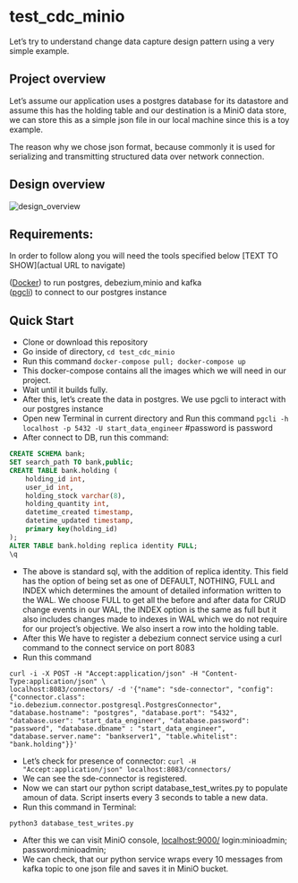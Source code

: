 # test_cdc_minio

Let’s try to understand change data capture design pattern using a very simple example.

## Project overview

Let’s assume our application uses a postgres database for its datastore and assume this has the holding table and our destination is a MiniO data store, we can store this as a simple json file in our local machine since this is a toy example. 

The reason why we chose json format, because commonly it is used for serializing and transmitting structured data over network connection.

## Design overview
![design_overview](https://user-images.githubusercontent.com/80713515/176095835-ff4ace08-9185-42e5-a11c-33af4eddf6a4.png)

## Requirements:
In order to follow along you will need the tools specified below
[TEXT TO SHOW](actual URL to navigate)

([Docker](https://docs.docker.com/get-docker/)) to run postgres, debezium,minio and kafka <br />
([pgcli](https://github.com/dbcli/pgcli)) to connect to our postgres instance

## Quick Start
* Clone or download this repository
* Go inside of directory,  `cd test_cdc_minio`
* Run this command `docker-compose pull; docker-compose up`
* This docker-compose contains all the images which we will need in our project.
* Wait until it builds fully.
* After this, let’s create the data in postgres. We use pgcli to interact with our postgres instance
* Open new Terminal in current directory and Run this command `pgcli -h localhost -p 5432 -U start_data_engineer` #password is password
* After connect to DB, run this command: 
```sql
CREATE SCHEMA bank;
SET search_path TO bank,public;
CREATE TABLE bank.holding (
    holding_id int,
    user_id int,
    holding_stock varchar(8),
    holding_quantity int,
    datetime_created timestamp,
    datetime_updated timestamp,
    primary key(holding_id)
);
ALTER TABLE bank.holding replica identity FULL;
\q
```
* The above is standard sql, with the addition of replica identity. This field has the option of being set as one of DEFAULT, NOTHING, FULL and INDEX which determines the amount of detailed information written to the WAL. We choose FULL to get all the before and after data for CRUD change events in our WAL, the INDEX option is the same as full but it also includes changes made to indexes in WAL which we do not require for our project’s objective. We also insert a row into the holding table.
* After this We have to register a debezium connect service using a curl command to the connect service on port 8083
* Run this command 
```
curl -i -X POST -H "Accept:application/json" -H "Content-Type:application/json" \
localhost:8083/connectors/ -d '{"name": "sde-connector", "config": {"connector.class": "io.debezium.connector.postgresql.PostgresConnector", "database.hostname": "postgres", "database.port": "5432", "database.user": "start_data_engineer", "database.password": "password", "database.dbname" : "start_data_engineer", "database.server.name": "bankserver1", "table.whitelist": "bank.holding"}}'

```
* Let’s check for presence of connector: `curl -H "Accept:application/json" localhost:8083/connectors/`
* We can see the sde-connector is registered.
* Now we can start our python script database_test_writes.py to populate amoun of data. Script inserts every 3 seconds to table a new data.
* Run this command in Terminal: 
```
python3 database_test_writes.py

```
* After this we can visit MiniO console, [localhost:9000/](http://localhost:9001/buckets) login:minioadmin; password:minioadmin;
* We can check, that our python service wraps every 10 messages from kafka topic to one json file and saves it in MiniO bucket.




